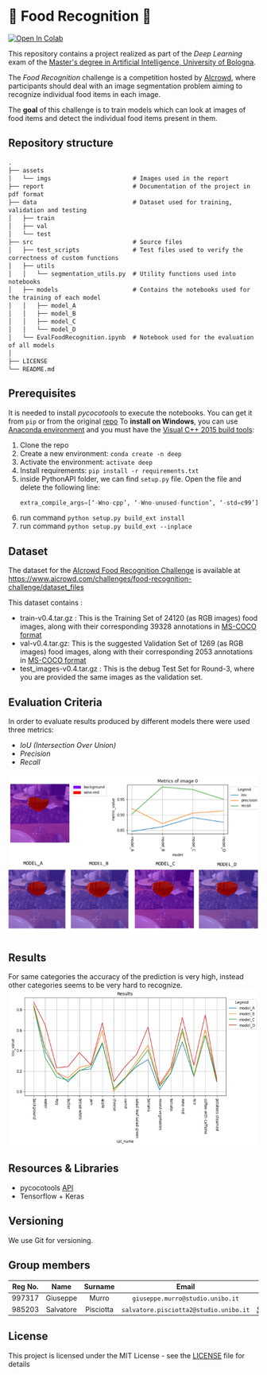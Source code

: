 # :pizza: Food Recognition :poultry_leg:

[![Open In Colab](https://colab.research.google.com/assets/colab-badge.svg)](https://colab.research.google.com/github/googlecolab/colabtools/blob/master/notebooks/colab-github-demo.ipynb)

This repository contains a project realized as part of the *Deep Learning* exam of the [Master's degree in Artificial Intelligence, University of Bologna](https://corsi.unibo.it/2cycle/artificial-intelligence).

The *Food Recognition* challenge is a competition hosted by [AIcrowd](https://www.aicrowd.com/challenges/food-recognition-challenge), where participants should deal with an image segmentation problem aiming to recognize individual food items in each image.

The **goal** of this challenge is to train models which can look at images of food items and detect the individual food items present in them.

## Repository structure

    .
    ├── assets 
    │   └── imgs                       # Images used in the report
    ├── report                         # Documentation of the project in pdf format
    ├── data                           # Dataset used for training, validation and testing
    │   ├── train 
    │   ├── val 
    │   └── test
    ├── src                            # Source files 
    │   ├── test_scripts               # Test files used to verify the correctness of custom functions
    │   ├── utils 
    │   │   └── segmentation_utils.py  # Utility functions used into notebooks
    │   ├── models                     # Contains the notebooks used for the training of each model
    │   │   ├── model_A 
    │   │   ├── model_B 
    │   │   ├── model_C
    │   │   └── model_D
    │   └── EvalFoodRecognition.ipynb  # Notebook used for the evaluation of all models            
    │
    ├── LICENSE
    └── README.md

## Prerequisites
It is needed to install *pycocotools* to execute the notebooks.
You can get it from `pip` or from the original [repo](https://github.com/cocodataset/cocoapi) 
To **install on Windows**, you can use [Anaconda environment](https://www.anaconda.com/products/individual) and you must have the [Visual C++ 2015 build tools](https://go.microsoft.com/fwlink/?LinkId=691126):
1. Clone the repo
2. Create a new environment: `conda create -n deep`
3. Activate the environment: `activate deep`
4. Install requirements:  `pip install -r requirements.txt`
5. inside PythonAPI folder, we can find `setup.py` file. Open the file and delete the following line:
    ```python
    extra_compile_args=[‘-Wno-cpp’, ‘-Wno-unused-function’, ‘-std=c99’]
    ```
6. run command `python setup.py build_ext install`
7. run command `python setup.py build_ext --inplace`

## Dataset

The dataset for the [AIcrowd Food Recognition Challenge](https://www.aicrowd.com/challenges/food-recognition-challenge) is available at https://www.aicrowd.com/challenges/food-recognition-challenge/dataset_files

This dataset contains :

- train-v0.4.tar.gz : This is the Training Set of 24120 (as RGB images) food images, along with their corresponding 39328 annotations in [MS-COCO format](http://cocodataset.org/#home)
- val-v0.4.tar.gz: This is the suggested Validation Set of 1269 (as RGB images) food images, along with their corresponding 2053 annotations in [MS-COCO format](http://cocodataset.org/#home)
- test_images-v0.4.tar.gz : This is the debug Test Set for Round-3, where you are provided the same images as the validation set.



## Evaluation Criteria

In order to evaluate results produced by different models there were used three metrics: 
- *IoU (Intersection Over Union)*
- *Precision*
- *Recall*

![Segmentation](./assets/img/mod_image0.jpg)



## Results

For same categories the accuracy of the prediction is very high, instead other categories seems to be very hard to recognize. 
![IoU](./assets/img/cat_iou.png)



## Resources & Libraries

* pycocotools [API](https://github.com/cocodataset/cocoapi)
* Tensorflow + Keras



## Versioning

We use Git for versioning.



## Group members

| Reg No. |   Name    |  Surname  |                 Email                  |                       Username                        |
| :-----: | :-------: | :-------: | :------------------------------------: | :---------------------------------------------------: |
| 997317  | Giuseppe  |   Murro   |    `giuseppe.murro@studio.unibo.it`    |         [_gmurro_](https://github.com/gmurro)         |
| 985203  | Salvatore | Pisciotta | `salvatore.pisciotta2@studio.unibo.it` | [_SalvoPisciotta_](https://github.com/SalvoPisciotta) |



## License

This project is licensed under the MIT License - see the [LICENSE](LICENSE) file for details
